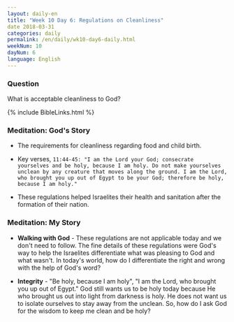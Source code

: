 ```yaml
---
layout: daily-en
title: "Week 10 Day 6: Regulations on Cleanliness"
date 2018-03-31
categories: daily
permalink: /en/daily/wk10-day6-daily.html
weekNum: 10
dayNum: 6
language: English
---
```

### Question     
What is acceptable cleanliness to God?

{% include BibleLinks.html %} 

### Meditation: God's Story   
+ The requirements for cleanliness regarding food and child birth. 

+ Key verses, `11:44-45: "I am the Lord your God; consecrate yourselves and be holy, because I am holy. Do not make yourselves unclean by any creature that moves along the ground. I am the Lord, who brought you up out of Egypt to be your God; therefore be holy, because I am holy." `

+ These regulations helped Israelites their health and sanitation after the formation of their nation. 

### Meditation: My Story   
+ **Walking with God** - These regulations are not applicable today and we don't need to follow. The fine details of these regulations were God's way to help the Israelites differentiate what was pleasing to God and what wasn't. In today's world, how do I differentiate the right and wrong with the help of God's word? 

+ **Integrity** - "Be holy, because I am holy", "I am the Lord, who brought you up out of Egypt." God still wants us to be holy today because He who brought us out into light from darkness is holy. He does not want us to isolate ourselves to stay away from the unclean. So, how do I ask God for the wisdom to keep me clean and be holy? 
